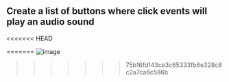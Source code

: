 ## Create a list of buttons where click events will play an audio sound

<<<<<<< HEAD

=======
![image](https://github.com/wagnergabe/soundBoard/assets/102180936/8e262914-6366-4191-9f7d-57e408f2ce2b)
>>>>>>> 75b16fd143ce3c65333fb6e328c8c2a7ca6c586b
